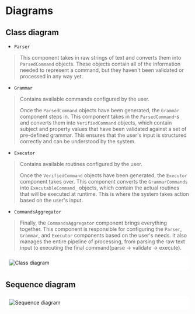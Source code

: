 # Diagrams

## Class diagram

- `Parser`
> This component takes in raw strings of text and converts them into `ParsedCommand` objects. These objects contain all of the information needed to represent a command, but they haven't been validated or processed in any way yet.

- `Grammar`
> Contains available commands configured by the user.
>
> Once the `ParsedCommand` objects have been generated, the `Grammar` component steps in. This component takes in the `ParsedCommand`-s and converts them into `VerifiedCommand` objects, which contain subject and property values that have been validated against a set of pre-defined grammar. This ensures that the user's input is structured correctly and can be understood by the system.

- `Executor`
> Contains available routines configured by the user.
>
> Once the `VerifiedCommand` objects have been generated, the `Executor` component takes over. This component converts the `GrammarCommands` into `ExecutableCommand_` objects, which contain the actual routines that will be executed at runtime. This is where the system takes action based on the user's input.

- `CommandsAggregator`
> Finally, the `CommandsAggregator` component brings everything together. This component is responsible for configuring the `Parser`, `Grammar`, and `Executor` components based on the user's needs. It also manages the entire pipeline of processing, from parsing the raw text input to executing the final command(parse -> validate -> execute).


<div style="background-color: #FFFFFF; padding: 10px; border-radius: 8px;">
    <img src="https://i.imgur.com/uW70tQg.png" title="Class diagram" />
</div>

## Sequence diagram

<div style="background-color: #FFFFFF; padding: 10px; border-radius: 8px;">
    <img src="https://i.imgur.com/LmUP7QK.png" title="Sequence diagram" />
</div>
